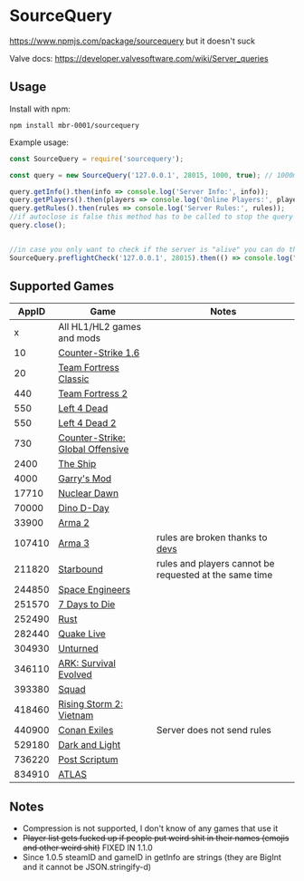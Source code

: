# SourceQuery

https://www.npmjs.com/package/sourcequery but it doesn't suck

Valve docs: https://developer.valvesoftware.com/wiki/Server_queries

## Usage

Install with npm:

    npm install mbr-0001/sourcequery

Example usage:

```js
const SourceQuery = require('sourcequery');

const query = new SourceQuery('127.0.0.1', 28015, 1000, true); // 1000ms timeout, automatically close connection after last request [last 2 options are optional]

query.getInfo().then(info => console.log('Server Info:', info));
query.getPlayers().then(players => console.log('Online Players:', players));
query.getRules().then(rules => console.log('Server Rules:', rules));
//if autoclose is false this method has to be called to stop the query from preventing the process from exiting
query.close();


//in case you only want to check if the server is "alive" you can do the following
SourceQuery.preflightCheck('127.0.0.1', 28015).then(() => console.log("server is alive!")).catch(() => console.log("server is down!"));
```

## Supported Games
AppID | Game | Notes |
----- | ---- | ----- |
x | All HL1/HL2 games and mods |
10 | [Counter-Strike 1.6](https://store.steampowered.com/app/10/) |
20 | [Team Fortress Classic](https://store.steampowered.com/app/440/) |
440 | [Team Fortress 2](https://store.steampowered.com/app/440/) |
550 | [Left 4 Dead](https://store.steampowered.com/app/500/) |
550 | [Left 4 Dead 2](https://store.steampowered.com/app/550/) |
730 | [Counter-Strike: Global Offensive](https://store.steampowered.com/app/730/) |
2400 | [The Ship](https://store.steampowered.com/app/2400/) |
4000 | [Garry's Mod](https://store.steampowered.com/app/4000/) |
17710 | [Nuclear Dawn](https://store.steampowered.com/app/17710/) |
70000 | [Dino D-Day](https://store.steampowered.com/app/70000/) |
33900 | [Arma 2](https://store.steampowered.com/app/107410/) |
107410 | [Arma 3](https://store.steampowered.com/app/107410/) | rules are broken thanks to [devs](https://forums.bohemia.net/forums/topic/189090-source-protocol-problem-when-querying-servers/) |
211820 | [Starbound](https://store.steampowered.com/app/211820/) | rules and players cannot be requested at the same time |
244850 | [Space Engineers](https://store.steampowered.com/app/244850/) |
251570 | [7 Days to Die](https://store.steampowered.com/app/251570) |
252490 | [Rust](https://store.steampowered.com/app/252490/) |
282440 | [Quake Live](https://store.steampowered.com/app/282440) |
304930 | [Unturned](https://store.steampowered.com/app/304930/) |
346110 | [ARK: Survival Evolved](https://store.steampowered.com/app/346110/) |
393380 | [Squad](https://store.steampowered.com/app/393380/) |
418460 | [Rising Storm 2: Vietnam](https://store.steampowered.com/app/418460/) |
440900 | [Conan Exiles](https://store.steampowered.com/app/440900/) | Server does not send rules
529180 | [Dark and Light](https://store.steampowered.com/app/529180/) |
736220 | [Post Scriptum](https://store.steampowered.com/app/736220/) |
834910 | [ATLAS](https://store.steampowered.com/app/834910/) |

## Notes
- Compression is not supported, I don't know of any games that use it
- ~~Player list gets fucked up if people put weird shit in their names (emojis and other weird shit)~~ FIXED IN 1.1.0
- Since 1.0.5 steamID and gameID in getInfo are strings (they are BigInt and it cannot be JSON.stringify-d)